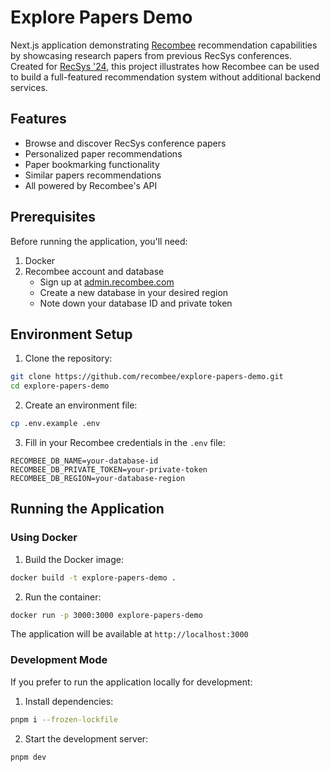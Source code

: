 # Explore Papers Demo

Next.js application demonstrating [Recombee](https://www.recombee.com) recommendation capabilities by showcasing research papers from previous RecSys conferences. Created for [RecSys '24](https://recsys.acm.org/recsys24/), this project illustrates how Recombee can be used to build a full-featured recommendation system without additional backend services.

## Features

- Browse and discover RecSys conference papers
- Personalized paper recommendations
- Paper bookmarking functionality
- Similar papers recommendations
- All powered by Recombee's API

## Prerequisites

Before running the application, you'll need:

1. Docker
2. Recombee account and database
   - Sign up at [admin.recombee.com](https://admin.recombee.com/sign-up)
   - Create a new database in your desired region
   - Note down your database ID and private token

## Environment Setup

1. Clone the repository:

```bash
git clone https://github.com/recombee/explore-papers-demo.git
cd explore-papers-demo
```

2. Create an environment file:

```bash
cp .env.example .env
```

3. Fill in your Recombee credentials in the `.env` file:

```
RECOMBEE_DB_NAME=your-database-id
RECOMBEE_DB_PRIVATE_TOKEN=your-private-token
RECOMBEE_DB_REGION=your-database-region
```

## Running the Application

### Using Docker

1. Build the Docker image:

```bash
docker build -t explore-papers-demo .
```

2. Run the container:

```bash
docker run -p 3000:3000 explore-papers-demo
```

The application will be available at `http://localhost:3000`

### Development Mode

If you prefer to run the application locally for development:

1. Install dependencies:

```bash
pnpm i --frozen-lockfile
```

2. Start the development server:

```bash
pnpm dev
```
